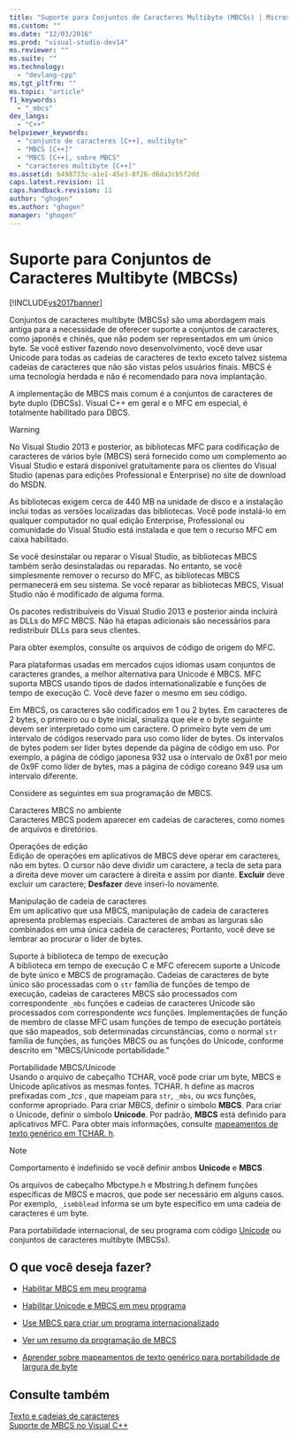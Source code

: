 ```yaml
---
title: "Suporte para Conjuntos de Caracteres Multibyte (MBCSs) | Microsoft Docs"
ms.custom: ""
ms.date: "12/03/2016"
ms.prod: "visual-studio-dev14"
ms.reviewer: ""
ms.suite: ""
ms.technology: 
  - "devlang-cpp"
ms.tgt_pltfrm: ""
ms.topic: "article"
f1_keywords: 
  - "_mbcs"
dev_langs: 
  - "C++"
helpviewer_keywords: 
  - "conjunto de caracteres [C++], multibyte"
  - "MBCS [C++]"
  - "MBCS [C++], sobre MBCS"
  - "caracteres multibyte [C++]"
ms.assetid: b498733c-a1e1-45e3-8f26-d6da3cb5f2dd
caps.latest.revision: 11
caps.handback.revision: 11
author: "ghogen"
ms.author: "ghogen"
manager: "ghogen"
---
```

# Suporte para Conjuntos de Caracteres Multibyte (MBCSs)
[!INCLUDE[vs2017banner](../assembler/inline/includes/vs2017banner.md)]

Conjuntos de caracteres multibyte \(MBCSs\) são uma abordagem mais antiga para a necessidade de oferecer suporte a conjuntos de caracteres, como japonês e chinês, que não podem ser representados em um único byte.  Se você estiver fazendo novo desenvolvimento, você deve usar Unicode para todas as cadeias de caracteres de texto exceto talvez sistema cadeias de caracteres que não são vistas pelos usuários finais.  MBCS é uma tecnologia herdada e não é recomendado para nova implantação.  
  
 A implementação de MBCS mais comum é a conjuntos de caracteres de byte duplo \(DBCSs\).  Visual C\+\+ em geral e o MFC em especial, é totalmente habilitado para DBCS.  
  
> [!WARNING]
>  No Visual Studio 2013 e posterior, as bibliotecas MFC para codificação de caracteres de vários byle \(MBCS\) será fornecido como um complemento ao Visual Studio e estará disponível gratuitamente para os clientes do Visual Studio \(apenas para edições Professional e Enterprise\) no site de download do MSDN.  
>   
>  As bibliotecas exigem cerca de 440 MB na unidade de disco e a instalação inclui todas as versões localizadas das bibliotecas.  Você pode instalá\-lo em qualquer computador no qual edição Enterprise, Professional ou comunidade do Visual Studio está instalada e que tem o recurso MFC em caixa habilitado.  
>   
>  Se você desinstalar ou reparar o Visual Studio, as bibliotecas MBCS também serão desinstaladas ou reparadas.  No entanto, se você simplesmente remover o recurso do MFC, as bibliotecas MBCS permanecerá em seu sistema.  Se você reparar as bibliotecas MBCS, Visual Studio não é modificado de alguma forma.  
>   
>  Os pacotes redistribuíveis do Visual Studio 2013 e posterior ainda incluirá as DLLs do MFC MBCS.  Não há etapas adicionais são necessários para redistribuir DLLs para seus clientes.  
  
 Para obter exemplos, consulte os arquivos de código de origem do MFC.  
  
 Para plataformas usadas em mercados cujos idiomas usam conjuntos de caracteres grandes, a melhor alternativa para Unicode é MBCS.  MFC suporta MBCS usando tipos de dados internationalizable e funções de tempo de execução C.  Você deve fazer o mesmo em seu código.  
  
 Em MBCS, os caracteres são codificados em 1 ou 2 bytes.  Em caracteres de 2 bytes, o primeiro ou o byte inicial, sinaliza que ele e o byte seguinte devem ser interpretado como um caractere.  O primeiro byte vem de um intervalo de códigos reservado para uso como líder de bytes.  Os intervalos de bytes podem ser líder bytes depende da página de código em uso.  Por exemplo, a página de código japonesa 932 usa o intervalo de 0x81 por meio de 0x9F como líder de bytes, mas a página de código coreano 949 usa um intervalo diferente.  
  
 Considere as seguintes em sua programação de MBCS.  
  
 Caracteres MBCS no ambiente  
 Caracteres MBCS podem aparecer em cadeias de caracteres, como nomes de arquivos e diretórios.  
  
 Operações de edição  
 Edição de operações em aplicativos de MBCS deve operar em caracteres, não em bytes.  O cursor não deve dividir um caractere, a tecla de seta para a direita deve mover um caractere à direita e assim por diante.  **Excluir** deve excluir um caractere; **Desfazer** deve inseri\-lo novamente.  
  
 Manipulação de cadeia de caracteres  
 Em um aplicativo que usa MBCS, manipulação de cadeia de caracteres apresenta problemas especiais.  Caracteres de ambas as larguras são combinados em uma única cadeia de caracteres; Portanto, você deve se lembrar ao procurar o líder de bytes.  
  
 Suporte à biblioteca de tempo de execução  
 A biblioteca em tempo de execução C e MFC oferecem suporte a Unicode de byte único e MBCS de programação.  Cadeias de caracteres de byte único são processadas com o `str` família de funções de tempo de execução, cadeias de caracteres MBCS são processados com correspondente `_mbs` funções e cadeias de caracteres Unicode são processados com correspondente *wcs* funções.  Implementações de função de membro de classe MFC usam funções de tempo de execução portáteis que são mapeados, sob determinadas circunstâncias, como o normal `str` família de funções, as funções MBCS ou as funções do Unicode, conforme descrito em "MBCS\/Unicode portabilidade."  
  
 Portabilidade MBCS\/Unicode  
 Usando o arquivo de cabeçalho TCHAR, você pode criar um byte, MBCS e Unicode aplicativos as mesmas fontes.  TCHAR. h define as macros prefixadas com *\_tcs* , que mapeiam para `str`, `_mbs`, ou *wcs* funções, conforme apropriado.  Para criar MBCS, definir o símbolo **MBCS**.  Para criar o Unicode, definir o símbolo **Unicode**.  Por padrão, **MBCS** está definido para aplicativos MFC.  Para obter mais informações, consulte [mapeamentos de texto genérico em TCHAR. h](../Topic/Generic-Text%20Mappings%20in%20Tchar.h.md).  
  
> [!NOTE]
>  Comportamento é indefinido se você definir ambos **Unicode** e **MBCS**.  
  
 Os arquivos de cabeçalho Mbctype.h e Mbstring.h definem funções específicas de MBCS e macros, que pode ser necessário em alguns casos.  Por exemplo, `_ismbblead` informa se um byte específico em uma cadeia de caracteres é um byte.  
  
 Para portabilidade internacional, de seu programa com código [Unicode](../text/support-for-unicode.md) ou conjuntos de caracteres multibyte \(MBCSs\).  
  
## O que você deseja fazer?  
  
-   [Habilitar MBCS em meu programa](../text/international-enabling.md)  
  
-   [Habilitar Unicode e MBCS em meu programa](../text/internationalization-strategies.md)  
  
-   [Use MBCS para criar um programa internacionalizado](../Topic/MBCS%20Programming%20Tips.md)  
  
-   [Ver um resumo da programação de MBCS](../Topic/MBCS%20Programming%20Tips.md)  
  
-   [Aprender sobre mapeamentos de texto genérico para portabilidade de largura de byte](../Topic/Generic-Text%20Mappings%20in%20Tchar.h.md)  
  
## Consulte também  
 [Texto e cadeias de caracteres](../text/text-and-strings-in-visual-cpp.md)   
 [Suporte de MBCS no Visual C\+\+](../text/mbcs-support-in-visual-cpp.md)